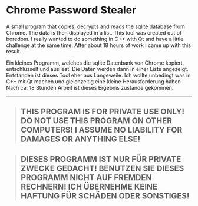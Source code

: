 # Chrome Password Stealer
A small program that copies, decrypts and reads the sqlite database from Chrome. The data is then displayed in a list. 
This tool was created out of boredom. I really wanted to do something in C++ with Qt and have a little challenge at the same time. After about 18 hours of work I came up with this result.

Ein kleines Programm, welches die sqlite Datenbank von Chrome kopiert, entschlüsselt und ausliest. Die Daten werden dann in einer Liste angezeigt. 
Entstanden ist dieses Tool eher aus Langeweile. Ich wollte unbedingt was in C++ mit Qt machen und gleichzeitig eine kleine Herausforderung haben. Nach ca. 18 Stunden Arbeit ist dieses Ergebnis zustande gekommen.

-----
> ## THIS PROGRAM IS FOR PRIVATE USE ONLY! DO NOT USE THIS PROGRAM ON OTHER COMPUTERS! I ASSUME NO LIABILITY FOR DAMAGES OR ANYTHING ELSE! 

> ## DIESES PROGRAMM IST NUR FÜR PRIVATE ZWECKE GEDACHT! BENUTZEN SIE DIESES PROGRAMM NICHT AUF FREMDEN RECHNERN! ICH ÜBERNEHME KEINE HAFTUNG FÜR SCHÄDEN ODER SONSTIGES!